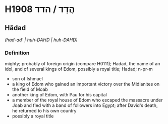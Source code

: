 # H1908 הֲדַד / הדד

## Hădad

_(had-ad' | huh-DAHD | huh-DAHD)_

### Definition

mighty; probably of foreign origin (compare H0111); Hadad, the name of an idol, and of several kings of Edom, possibly a royal title; Hadad; n-pr-m

- son of Ishmael
- a king of Edom who gained an important victory over the Midianites on the field of Moab
- another king of Edom, with Pau for his capital
- a member of the royal house of Edom who escaped the massacre under Joab and fled with a band of followers into Egypt; after David's death, he returned to his own country
- possibly a royal title
